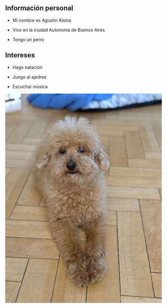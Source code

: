 ## Información personal

* Mi nombre es Agustin Alsina

* Vivo en la ciudad Autonoma de Buenos Aires

* Tengo un perro

## Intereses

* Hago natación

* Juego al ajedrez

* Escuchar música


![Imagen de mi perro](ImagenPerro.jpg)
